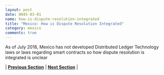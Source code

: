 ```yaml
---
layout: post
date: 0045-03-01
name: how-is-dispute-resolution-integrated
title: "Mexico: How is Dispute Resolution Integrated"
category: mexico
comments: true
---
```


As of July 2018, Mexico has not developed Distributed Ledger Technology laws or laws regarding smart contracts so how dispute resolution is integrated is unclear

| **[Previous Section](https://neo-project.github.io/global-blockchain-compliance-hub//mexico/mexico-smart-contracts.html)** | **[Next Section]( https://neo-project.github.io/global-blockchain-compliance-hub//mexico/mexico-nullify-smart-contracts.html)** |
